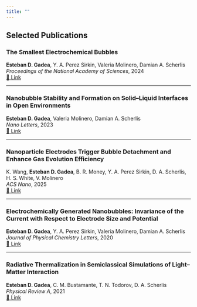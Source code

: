 ```yaml
---
title: ""
---
```

<div class="about-content">

## Selected Publications

### The Smallest Electrochemical Bubbles  
**Esteban D. Gadea**, Y. A. Perez Sirkin, Valeria Molinero, Damian A. Scherlis  
_Proceedings of the National Academy of Sciences_, 2024  
[🔗 Link](https://www.pnas.org/doi/abs/10.1073/pnas.2406956121)

---

### Nanobubble Stability and Formation on Solid–Liquid Interfaces in Open Environments  
**Esteban D. Gadea**, Valeria Molinero, Damian A. Scherlis  
_Nano Letters_, 2023  
[🔗 Link](https://pubs.acs.org/doi/full/10.1021/acs.nanolett.3c02261)

---

### Nanoparticle Electrodes Trigger Bubble Detachment and Enhance Gas Evolution Efficiency  
K. Wang, **Esteban D. Gadea**, B. R. Money, Y. A. Perez Sirkin, D. A. Scherlis, H. S. White, V. Molinero  
_ACS Nano_, 2025  
[🔗 Link](https://pubs.acs.org/doi/full/10.1021/acsnano.5c00703)

---

### Electrochemically Generated Nanobubbles: Invariance of the Current with Respect to Electrode Size and Potential  
**Esteban D. Gadea**, Y. A. Perez Sirkin, Valeria Molinero, Damian A. Scherlis  
_Journal of Physical Chemistry Letters_, 2020  
[🔗 Link](https://pubs.acs.org/doi/full/10.1021/acs.jpclett.0c01404)

---

### Radiative Thermalization in Semiclassical Simulations of Light–Matter Interaction  
**Esteban D. Gadea**, C. M. Bustamante, T. N. Todorov, D. A. Scherlis  
_Physical Review A_, 2021  
[🔗 Link](https://journals.aps.org/pra/abstract/10.1103/PhysRevA.105.042201)

</div>